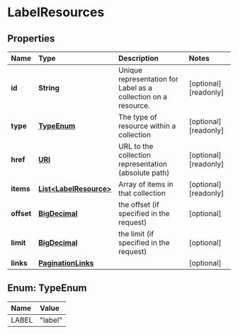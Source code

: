 # LabelResources

## Properties

| Name | Type | Description | Notes |
| :--- | :--- | :--- | :--- |
| **id** | **String** | Unique representation for Label as a collection on a resource. | \[optional\] \[readonly\] |
| **type** | [**TypeEnum**](labelresources.md#TypeEnum) | The type of resource within a collection | \[optional\] \[readonly\] |
| **href** | [**URI**](https://github.com/ionos-cloud/sdk-java/tree/a12429a4804e6e50d2155ea044d46f0bc32a860f/docs/URI.md) | URL to the collection representation \(absolute path\) | \[optional\] \[readonly\] |
| **items** | [**List&lt;LabelResource&gt;**](labelresource.md) | Array of items in that collection | \[optional\] \[readonly\] |
| **offset** | [**BigDecimal**](https://github.com/ionos-cloud/sdk-java/tree/a12429a4804e6e50d2155ea044d46f0bc32a860f/docs/BigDecimal.md) | the offset \(if specified in the request\) | \[optional\] |
| **limit** | [**BigDecimal**](https://github.com/ionos-cloud/sdk-java/tree/a12429a4804e6e50d2155ea044d46f0bc32a860f/docs/BigDecimal.md) | the limit \(if specified in the request\) | \[optional\] |
| **links** | [**PaginationLinks**](paginationlinks.md) |  | \[optional\] |

## Enum: TypeEnum

| Name | Value |
| :--- | :--- |
| LABEL | "label" |

